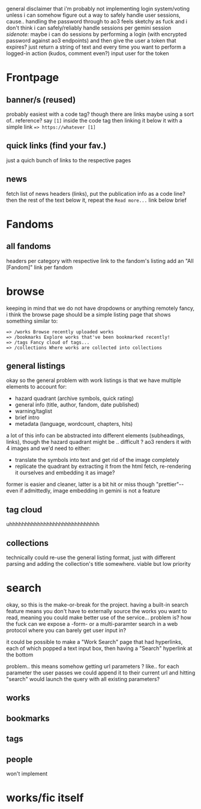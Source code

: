 general disclaimer that i'm probably not implementing login system/voting unless i can somehow figure out
a way to safely handle user sessions, cause.. handling the password through to ao3 feels sketchy as fuck
and i don't think i can safely/reliably handle sessions per gemini session
_sidenote:_ maybe i can do sessions by performing a login (with encrypted password against ao3 endpoints) and then give the user a token that expires? just return a string of text and every time you want to perform a logged-in action (kudos, comment even?) input user for the token


# Frontpage

## banner/s (reused)
probably easiest with a code tag? though there are links
maybe using a sort of.. reference? say `[1]` inside the code tag then linking it below it with a simple link `=> https://whatever [1]`

## quick links (find your fav.)
just a quich bunch of links to the respective pages

## news
fetch list of news headers (links), put the publication info as a code line? 
then the rest of the text below it, repeat the `Read more...` link below brief


# Fandoms

## all fandoms
headers per category with respective link to the fandom's listing
add an "All [Fandom]" link per fandom


# browse
keeping in mind that we do not have dropdowns or anything remotely fancy, 
i think the browse page should be a simple listing page that shows something similar to:

```gem
=> /works Browse recently uploaded works
=> /bookmarks Explore works that've been bookmarked recently!
=> /tags Fancy cloud of tags...
=> /collections Where works are collected into collections
```

## general listings
okay so the general problem with work listings is that we have multiple elements to account for:
- hazard quadrant (archive symbols, quick rating)
- general info (title, author, fandom, date published)
- warning/taglist
- brief intro
- metadata (language, wordcount, chapters, hits)

a lot of this info can be abstracted into different elements (subheadings, links), though the hazard quadrant might be .. difficult ? ao3 renders it with 4 images and we'd need to either: 
- translate the symbols into text and get rid of the image completely
- replicate the quadrant by extracting it from the html fetch, re-rendering it ourselves and embedding it as image?

former is easier and cleaner, latter is a bit hit or miss though "prettier"-- even if admittedly, image embedding in gemini is not a feature

## tag cloud
uhhhhhhhhhhhhhhhhhhhhhhhhhhhhh

## collections
technically could re-use the general listing format, just with different parsing and adding the collection's title somewhere. viable but low priority

# search
okay, so this is the make-or-break for the project. having a built-in search feature
means you don't have to externally source the works you want to read, meaning you 
could make better use of the service... problem is? how the fuck can we expose a -form-
or a multi-paramter search in a web protocol where you can barely get user input in?

it could be possible to make a "Work Search" page that had hyperlinks, each of which popped a text input box, then having a "Search" hyperlink at the bottom

problem.. this means somehow getting url parameters ? like.. for each parameter the user passes we could append it to their current url and hitting "search" would launch the query with all existing parameters?

## works
## bookmarks
## tags
## people
 won't implement


# works/fic itself
